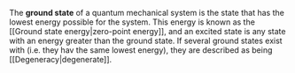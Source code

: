 The **ground state** of a quantum mechanical system is the state that has the lowest energy possible for the system. This energy is known as the [[Ground state energy|zero-point energy]], and an excited state is any state with an energy greater than the ground state. If several ground states exist with (i.e. they hav the same lowest energy), they are described as being [[Degeneracy|degenerate]].